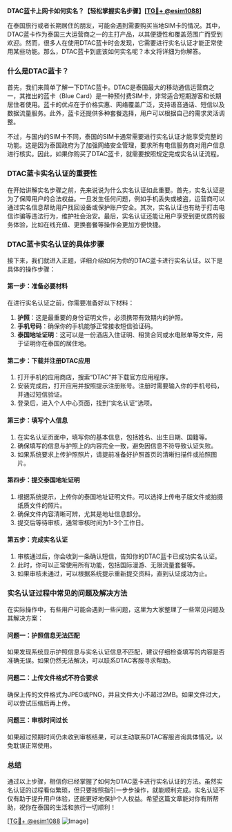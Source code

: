 **DTAC蓝卡上网卡如何实名？【轻松掌握实名步骤】[[TG💪+ @esim1088](https://t.me/s/esim1088)]**

在泰国旅行或者长期居住的朋友，可能会遇到需要购买当地SIM卡的情况。其中，DTAC蓝卡作为泰国三大运营商之一的主打产品，以其便捷性和覆盖范围广而受到欢迎。然而，很多人在使用DTAC蓝卡时会发现，它需要进行实名认证才能正常使用某些功能。那么，DTAC蓝卡到底该如何实名呢？本文将详细为你解答。

### 什么是DTAC蓝卡？

首先，我们来简单了解一下DTAC蓝卡。DTAC是泰国最大的移动通信运营商之一，其推出的蓝卡（Blue Card）是一种预付费SIM卡，非常适合短期游客和长期居住者使用。蓝卡的优点在于价格实惠、网络覆盖广泛，支持语音通话、短信以及数据流量服务。此外，蓝卡还提供多种套餐选择，用户可以根据自己的需求灵活调整。

不过，与国内的SIM卡不同，泰国的SIM卡通常需要进行实名认证才能享受完整的功能。这是因为泰国政府为了加强网络安全管理，要求所有电信服务商对用户信息进行核实。因此，如果你购买了DTAC蓝卡，就需要按照规定完成实名认证流程。

### DTAC蓝卡实名认证的重要性

在开始讲解实名步骤之前，先来说说为什么实名认证如此重要。首先，实名认证是为了保障用户的合法权益。一旦发生任何问题，例如手机丢失或被盗，运营商可以通过实名信息帮助用户找回设备或保护账户安全。其次，实名认证也有助于打击电信诈骗等违法行为，维护社会治安。最后，实名认证还能让用户享受到更优质的服务体验，比如在线充值、更换套餐等操作会更加方便快捷。

### DTAC蓝卡实名认证的具体步骤

接下来，我们就进入正题，详细介绍如何为你的DTAC蓝卡进行实名认证。以下是具体的操作步骤：

#### 第一步：准备必要材料

在进行实名认证之前，你需要准备好以下材料：
1. **护照**：这是最重要的身份证明文件，必须携带有效期内的护照。
2. **手机号码**：确保你的手机能够正常接收短信验证码。
3. **泰国地址证明**：这可以是一份酒店入住证明、租赁合同或水电账单等文件，用于证明你在泰国的居住地。

#### 第二步：下载并注册DTAC应用

1. 打开手机的应用商店，搜索“DTAC”并下载官方应用程序。
2. 安装完成后，打开应用并按照提示注册账号。注册时需要输入你的手机号码，并通过短信验证。
3. 登录后，进入个人中心页面，找到“实名认证”选项。

#### 第三步：填写个人信息

1. 在实名认证页面中，填写你的基本信息，包括姓名、出生日期、国籍等。
2. 确保填写的信息与护照上的内容完全一致，避免因信息不符导致认证失败。
3. 如果系统要求上传护照照片，请提前准备好护照首页的清晰扫描件或拍照图片。

#### 第四步：提交泰国地址证明

1. 根据系统提示，上传你的泰国地址证明文件。可以选择上传电子版文件或拍摄纸质文件的照片。
2. 确保文件内容清晰可辨，尤其是地址信息部分。
3. 提交后等待审核，通常审核时间为1-3个工作日。

#### 第五步：完成实名认证

1. 审核通过后，你会收到一条确认短信，告知你的DTAC蓝卡已成功实名认证。
2. 此时，你可以正常使用所有功能，包括国际漫游、无限流量套餐等。
3. 如果审核未通过，可以根据系统提示重新提交资料，直到认证成功为止。

### 实名认证过程中常见的问题及解决方法

在实际操作中，有些用户可能会遇到一些问题，这里为大家整理了一些常见问题及其解决方案：

#### 问题一：护照信息无法匹配

如果发现系统显示护照信息与实名认证信息不匹配，建议仔细检查填写的内容是否准确无误。如果仍然无法解决，可以联系DTAC客服寻求帮助。

#### 问题二：上传文件格式不符合要求

确保上传的文件格式为JPEG或PNG，并且文件大小不超过2MB。如果文件过大，可以尝试压缩后再上传。

#### 问题三：审核时间过长

如果超过预期时间仍未收到审核结果，可以主动联系DTAC客服咨询具体情况，以免耽误正常使用。

### 总结

通过以上步骤，相信你已经掌握了如何为DTAC蓝卡进行实名认证的方法。虽然实名认证的过程看似繁琐，但只要按照指引一步步操作，就能顺利完成。实名认证不仅有助于提升用户体验，还能更好地保护个人权益。希望这篇文章能对你有所帮助，祝你在泰国的生活和旅行一切顺利！

[[TG💪+ @esim1088](https://t.me/s/esim1088) ![Image](https://i.postimg.cc/4NQfJmqS/Snipaste-2025-05-13-00-14-12.png)]
